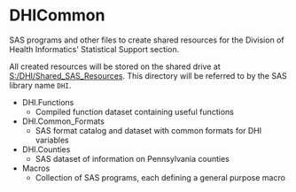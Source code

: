 # DHICommon

SAS programs and other files to create shared resources for the Division of Health Informatics' Statistical Support section.

All created resources will be stored on the shared drive at [S:/DHI/Shared_SAS_Resources](//dhhbgbitfp914/ddp_share/DHI/Shared_SAS_Resources). This directory will be referred to by the SAS library name `DHI`.

+ DHI.Functions
	- Compiled function dataset containing useful functions
+ DHI.Common_Formats
	- SAS format catalog and dataset with common formats for DHI variables
+ DHI.Counties
	- SAS dataset of information on Pennsylvania counties
+ Macros
	- Collection of SAS programs, each defining a general purpose macro
